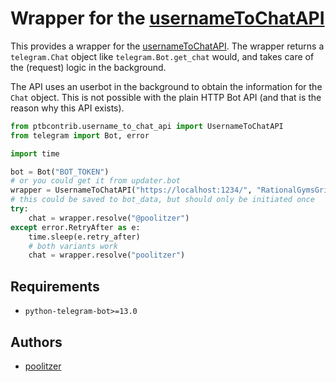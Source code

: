 # Wrapper for the [usernameToChatAPI](https://github.com/Poolitzer/usernameToChatAPI)

This provides a wrapper for the [usernameToChatAPI](https://github.com/Poolitzer/usernameToChatAPI). The wrapper returns a `telegram.Chat` object like `telegram.Bot.get_chat` would, and takes care of the (request) logic in the background.

The API uses an userbot in the background to obtain the information for the `Chat` object. This is not possible with the plain HTTP Bot API (and that is the reason why this API exists).
```python
from ptbcontrib.username_to_chat_api import UsernameToChatAPI
from telegram import Bot, error

import time

bot = Bot("BOT_TOKEN")
# or you could get it from updater.bot
wrapper = UsernameToChatAPI("https://localhost:1234/", "RationalGymsGripOverseas", bot)
# this could be saved to bot_data, but should only be initiated once
try:
    chat = wrapper.resolve("@poolitzer")
except error.RetryAfter as e:
    time.sleep(e.retry_after)
    # both variants work
    chat = wrapper.resolve("poolitzer")


```

## Requirements

*   `python-telegram-bot>=13.0`

## Authors

*   [poolitzer](https://github.com/poolitzer)
